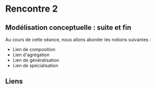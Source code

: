 # Rencontre 2

## Modélisation conceptuelle : suite et fin

Au cours de cette séance, nous allons aborder les notions suivantes : 
* Lien de composition
* Lien d'agrégation
* Lien de généralisation
* Lien de spécialisation

## Liens



